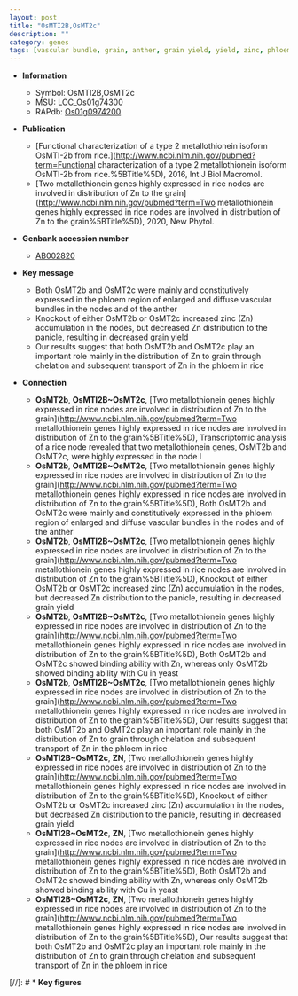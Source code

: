 ```yaml
---
layout: post
title: "OsMTI2B,OsMT2c"
description: ""
category: genes
tags: [vascular bundle, grain, anther, grain yield, yield, zinc, phloem, Zn distribution]
---
```


* **Information**  
    + Symbol: OsMTI2B,OsMT2c  
    + MSU: [LOC_Os01g74300](http://rice.uga.edu/cgi-bin/ORF_infopage.cgi?orf=LOC_Os01g74300)  
    + RAPdb: [Os01g0974200](http://rapdb.dna.affrc.go.jp/viewer/gbrowse_details/irgsp1?name=Os01g0974200)  

* **Publication**  
    + [Functional characterization of a type 2 metallothionein isoform OsMTI-2b from rice.](http://www.ncbi.nlm.nih.gov/pubmed?term=Functional characterization of a type 2 metallothionein isoform OsMTI-2b from rice.%5BTitle%5D), 2016, Int J Biol Macromol.
    + [Two metallothionein genes highly expressed in rice nodes are involved in distribution of Zn to the grain](http://www.ncbi.nlm.nih.gov/pubmed?term=Two metallothionein genes highly expressed in rice nodes are involved in distribution of Zn to the grain%5BTitle%5D), 2020, New Phytol.

* **Genbank accession number**  
    + [AB002820](http://www.ncbi.nlm.nih.gov/nuccore/AB002820)

* **Key message**  
    + Both OsMT2b and OsMT2c were mainly and constitutively expressed in the phloem region of enlarged and diffuse vascular bundles in the nodes and of the anther
    + Knockout of either OsMT2b or OsMT2c increased zinc (Zn) accumulation in the nodes, but decreased Zn distribution to the panicle, resulting in decreased grain yield
    + Our results suggest that both OsMT2b and OsMT2c play an important role mainly in the distribution of Zn to grain through chelation and subsequent transport of Zn in the phloem in rice

* **Connection**  
    + __OsMT2b__, __OsMTI2B~OsMT2c__, [Two metallothionein genes highly expressed in rice nodes are involved in distribution of Zn to the grain](http://www.ncbi.nlm.nih.gov/pubmed?term=Two metallothionein genes highly expressed in rice nodes are involved in distribution of Zn to the grain%5BTitle%5D),  Transcriptomic analysis of a rice node revealed that two metallothionein genes, OsMT2b and OsMT2c, were highly expressed in the node I
    + __OsMT2b__, __OsMTI2B~OsMT2c__, [Two metallothionein genes highly expressed in rice nodes are involved in distribution of Zn to the grain](http://www.ncbi.nlm.nih.gov/pubmed?term=Two metallothionein genes highly expressed in rice nodes are involved in distribution of Zn to the grain%5BTitle%5D),  Both OsMT2b and OsMT2c were mainly and constitutively expressed in the phloem region of enlarged and diffuse vascular bundles in the nodes and of the anther
    + __OsMT2b__, __OsMTI2B~OsMT2c__, [Two metallothionein genes highly expressed in rice nodes are involved in distribution of Zn to the grain](http://www.ncbi.nlm.nih.gov/pubmed?term=Two metallothionein genes highly expressed in rice nodes are involved in distribution of Zn to the grain%5BTitle%5D),  Knockout of either OsMT2b or OsMT2c increased zinc (Zn) accumulation in the nodes, but decreased Zn distribution to the panicle, resulting in decreased grain yield
    + __OsMT2b__, __OsMTI2B~OsMT2c__, [Two metallothionein genes highly expressed in rice nodes are involved in distribution of Zn to the grain](http://www.ncbi.nlm.nih.gov/pubmed?term=Two metallothionein genes highly expressed in rice nodes are involved in distribution of Zn to the grain%5BTitle%5D),  Both OsMT2b and OsMT2c showed binding ability with Zn, whereas only OsMT2b showed binding ability with Cu in yeast
    + __OsMT2b__, __OsMTI2B~OsMT2c__, [Two metallothionein genes highly expressed in rice nodes are involved in distribution of Zn to the grain](http://www.ncbi.nlm.nih.gov/pubmed?term=Two metallothionein genes highly expressed in rice nodes are involved in distribution of Zn to the grain%5BTitle%5D),  Our results suggest that both OsMT2b and OsMT2c play an important role mainly in the distribution of Zn to grain through chelation and subsequent transport of Zn in the phloem in rice
    + __OsMTI2B~OsMT2c__, __ZN__, [Two metallothionein genes highly expressed in rice nodes are involved in distribution of Zn to the grain](http://www.ncbi.nlm.nih.gov/pubmed?term=Two metallothionein genes highly expressed in rice nodes are involved in distribution of Zn to the grain%5BTitle%5D),  Knockout of either OsMT2b or OsMT2c increased zinc (Zn) accumulation in the nodes, but decreased Zn distribution to the panicle, resulting in decreased grain yield
    + __OsMTI2B~OsMT2c__, __ZN__, [Two metallothionein genes highly expressed in rice nodes are involved in distribution of Zn to the grain](http://www.ncbi.nlm.nih.gov/pubmed?term=Two metallothionein genes highly expressed in rice nodes are involved in distribution of Zn to the grain%5BTitle%5D),  Both OsMT2b and OsMT2c showed binding ability with Zn, whereas only OsMT2b showed binding ability with Cu in yeast
    + __OsMTI2B~OsMT2c__, __ZN__, [Two metallothionein genes highly expressed in rice nodes are involved in distribution of Zn to the grain](http://www.ncbi.nlm.nih.gov/pubmed?term=Two metallothionein genes highly expressed in rice nodes are involved in distribution of Zn to the grain%5BTitle%5D),  Our results suggest that both OsMT2b and OsMT2c play an important role mainly in the distribution of Zn to grain through chelation and subsequent transport of Zn in the phloem in rice

[//]: # * **Key figures**  



